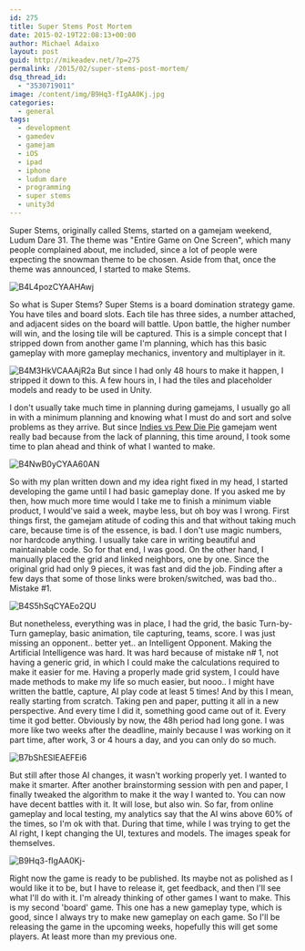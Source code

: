 ```yaml
---
id: 275
title: Super Stems Post Mortem
date: 2015-02-19T22:08:13+00:00
author: Michael Adaixo
layout: post
guid: http://mikeadev.net/?p=275
permalink: /2015/02/super-stems-post-mortem/
dsq_thread_id:
  - "3530719011"
image: /content/img/B9Hq3-fIgAA0Kj.jpg
categories:
  - general
tags:
  - development
  - gamedev
  - gamejam
  - iOS
  - ipad
  - iphone
  - ludum dare
  - programming
  - super stems
  - unity3d
---
```

Super Stems, originally called Stems, started on a gamejam weekend, Ludum Dare 31. The theme was "Entire Game on One Screen", which many people complained about, me included, since a lot of people were expecting the snowman theme to be chosen. Aside from that, once the theme was announced, I started to make Stems.

<img class="img-fluid " src="http://mikeadev.net/content/img/B4L4pozCYAAHAwj.png3" alt="B4L4pozCYAAHAwj" /> 

So what is Super Stems? Super Stems is a board domination strategy game. You have tiles and board slots. Each tile has three sides, a number attached, and adjacent sides on the board will battle. Upon battle, the higher number will win, and the losing tile will be captured. This is a simple concept that I stripped down from another game I'm planning, which has this basic gameplay with more gameplay mechanics, inventory and multiplayer in it.

<img class="img-fluid " src="http://mikeadev.net/content/img/B4M3HkVCAAAjR2a.png" alt="B4M3HkVCAAAjR2a" /> But since I had only 48 hours to make it happen, I stripped it down to this. A few hours in, I had the tiles and placeholder models and ready to be used in Unity.

I don't usually take much time in planning during gamejams, I usually go all in with a minimum planning and knowing what I must do and sort and solve problems as they arrive. But since [Indies vs Pew Die Pie](http://mikeadev.net/2014/11/indies-vs-pewdiepie-gamejam/ "Indies vs PewDiePie Gamejam") gamejam went really bad because from the lack of planning, this time around, I took some time to plan ahead and think of what I wanted to make.

<img class="img-fluid " src="http://mikeadev.net/content/img/B4NwB0yCYAA60AN.png" alt="B4NwB0yCYAA60AN" /> 

So with my plan written down and my idea right fixed in my head, I started developing the game until I had basic gameplay done. If you asked me by then, how much more time would I take me to finish a minimum viable product, I would've said a week, maybe less, but oh boy was I wrong. First things first, the gamejam atitude of coding this and that without taking much care, because time is of the essence, is bad. I don't use magic numbers, nor hardcode anything. I usually take care in writing beautiful and maintainable code. So for that end, I was good. On the other hand, I manually placed the grid and linked neighbors, one by one. Since the original grid had only 9 pieces, it was fast and did the job. Finding after a few days that some of those links were broken/switched, was bad tho.. Mistake #1.

<img class="img-fluid " src="http://mikeadev.net/content/img/B4S5hSqCYAEo2QU.png" alt="B4S5hSqCYAEo2QU" /> 

But nonetheless, everything was in place, I had the grid, the basic Turn-by-Turn gameplay, basic animation, tile capturing, teams, score. I was just missing an opponent.. better yet.. an Intelligent Opponent. Making the Artificial Intelligence was hard. It was hard because of mistake n# 1, not having a generic grid, in which I could make the calculations required to make it easier for me. Having a properly made grid system, I could have made methods to make my life so much easier, but nooo.. I might have written the battle, capture, AI play code at least 5 times! And by this I mean, really starting from scratch. Taking pen and paper, putting it all in a new perspective. And every time I did it, something good came out of it. Every time it god better. Obviously by now, the 48h period had long gone. I was more like two weeks after the deadline, mainly because I was working on it part time, after work, 3 or 4 hours a day, and you can only do so much.

<img class="img-fluid " src="http://mikeadev.net/content/img/B7bShESIEAEFEi6.jpg" alt="B7bShESIEAEFEi6" /> 

But still after those AI changes, it wasn't working properly yet. I wanted to make it smarter. After another brainstorming session with pen and paper, I finally tweaked the algorithm to make it the way I wanted to. You can now have decent battles with it. It will lose, but also win. So far, from online gameplay and local testing, my analytics say that the AI wins above 60% of the times, so I'm ok with that. During that time, while I was trying to get the AI right, I kept changing the UI, textures and models. The images speak for themselves. 

<img class="img-fluid " src="http://mikeadev.net/content/img/B9Hq3-fIgAA0Kj.jpg" alt="B9Hq3-fIgAA0Kj-" /> 

Right now the game is ready to be published. Its maybe not as polished as I would like it to be, but I have to release it, get feedback, and then I'll see what I'll do with it. I'm already thinking of other games I want to make. This is my second 'board' game. This one has a new gameplay type, which is good, since I always try to make new gameplay on each game. So I'll be releasing the game in the upcoming weeks, hopefully this will get some players. At least more than my previous one.
